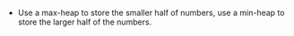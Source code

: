 * Use a max-heap to store the smaller half of numbers, use a min-heap to store the larger half of the numbers.
